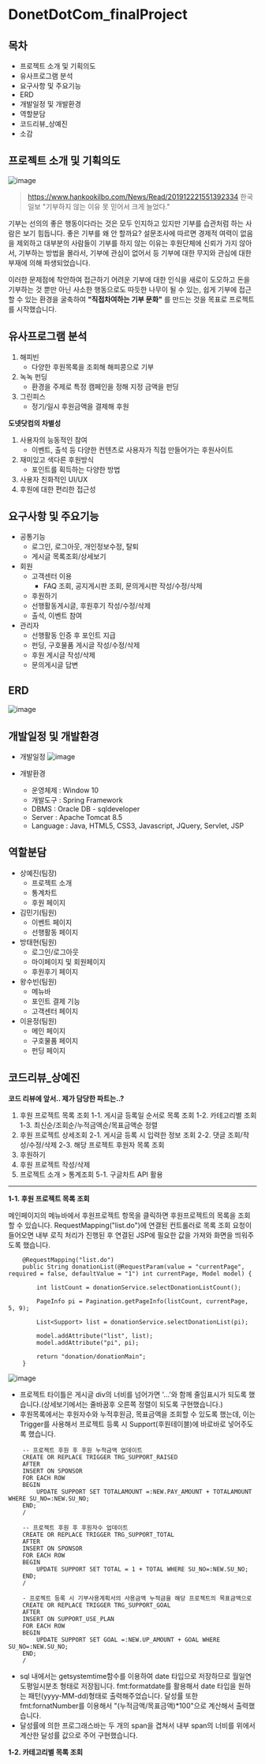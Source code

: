 # DonetDotCom_finalProject
목차
---
- 프로젝트 소개 및 기획의도
- 유사프로그램 분석
- 요구사항 및 주요기능
- ERD
- 개발일정 및 개발환경
- 역할분담
- 코드리뷰_상예진
- 소감



프로젝트 소개 및 기획의도
---
![image](https://user-images.githubusercontent.com/84160329/142774405-76bddc60-d379-4666-8c9d-7e4d41d424a5.png)
> https://www.hankookilbo.com/News/Read/201912221551392334 한국일보 "기부하지 않는 이유 못 믿어서 크게 늘었다."

기부는 선의의 좋은 행동이다라는 것은 모두 인지하고 있지만 기부를 습관처럼 하는 사람은 보기 힘듭니다. 좋은 기부를 왜 안 할까요?
설문조사에 따르면 경제적 여력이 없음을 제외하고 대부분의 사람들이 기부를 하지 않는 이유는 후원단체에 신뢰가 가지 않아서, 기부하는 방법을 몰라서, 기부에 관심이 없어서 등 기부에 대한 무지와 관심에 대한 부재에 의해 파생되었습니다.


이러한 문제점에 착안하여 접근하기 어려운 기부에 대한 인식을 새로이 도모하고 돈을 기부하는 것 뿐만 아닌 사소한 행동으로도  따듯한 나무이 될 수 있는, 쉽게 기부에 접근할 수 있는 환경을 굴축하여 __"직접차여하는 기부 문화"__ 를 만드는 것을 목표로 프로젝트를 시작했습니다.




유사프로그램 분석
---
1. 해피빈
    - 다양한 후원목록을 조회해 해피콩으로 기부
2. 녹녹 펀딩
    - 환경을 주제로 특정 캠페인을 정해 지정 금액을 펀딩 
3. 그린피스
    - 정기/일시 후원금액을 결제해 후원


__도넷닷컴의 차별성__
1. 사용자의 능동적인 참여
    - 이벤트, 출석 등 다양한 컨텐츠로 사용자가 직접 만들어가는 후원사이트
2. 재미있고 색다른 후원방식
    - 포인트를 획득하는 다양한 방법
3. 사용자 친화적인 UI/UX
4. 후원에 대한 편리한 접근성



요구사항 및 주요기능
---
- 공통기능
  - 로그인, 로그아웃, 개인정보수정, 탈퇴
  - 게시글 목록조회/상세보기
- 회원
  - 고객센터 이용
    - FAQ 조회, 공지게시판 조회, 문의게시판 작성/수정/삭제
  - 후원하기
  - 선행활동게시글, 후원후기 작성/수정/삭제
  - 출석, 이벤트 참여
- 관리자
  - 선행활동 인증 후 포인트 지급
  - 펀딩, 구호물품 게시글 작성/수정/삭제
  - 후원 게시글 작성/삭제
  - 문의게시글 답변



ERD
---
![image](https://user-images.githubusercontent.com/84160329/142772832-4c13920b-edad-457c-b645-7775cc0dcfd1.png)

개발일정 및 개발환경
---
- 개발일정
![image](https://user-images.githubusercontent.com/84160329/142773930-18e7d16d-354b-4cbd-9135-d1d30cbfcc14.png)

- 개발환경
    - 운영체제 : Window 10
    - 개발도구 : Spring Framework
    - DBMS : Oracle DB - sqldeveloper
    - Server : Apache Tomcat 8.5
    - Language : Java, HTML5, CSS3, Javascript, JQuery, Servlet, JSP


역할분담
---
- 상예진(팀장)
  - 프로젝트 소개
  - 통계차트
  - 후원 페이지
- 김민기(팀원)
  - 이벤트 페이지
  - 선행활동 페이지
- 방태현(팀원)
  - 로그인/로그아웃
  - 마이페이지 및 회원페이지
  - 후원후기 페이지
- 왕수빈(팀원)
  - 메뉴바
  - 포인트 결제 기능
  - 고객센터 페이지
- 이윤정(팀원)
  - 메인 페이지
  - 구호물품 페이지
  - 펀딩 페이지
  
  
  
코드리뷰_상예진
---
__코드 리뷰에 앞서.. 제가 담당한 파트는..?__

1. 후원 프로젝트 목록 조회
  1-1. 게시글 등록일 순서로 목록 조회
  1-2. 카테고리별 조회
  1-3. 최신순/조회순/누적금액순/목표금액순 정렬
2. 후원 프로젝트 상세조회 
  2-1. 게시글 등록 시 입력한 정보 조회
  2-2. 댓글 조회/작성/수정/삭제
  2-3. 해당 프로젝트 후원자 목록 조회
3. 후원하기
4. 후원 프로젝트 작성/삭제
5. 프로젝트 소개 > 통계조회
  5-1. 구글차트 API 활용

---
__1-1. 후원 프로젝트 목록 조회__

메인페이지의 메뉴바에서 후원프로젝트 항목을 클릭하면 후원프로젝트의 목록을 조회할 수 있습니다. RequestMapping("list.do")에 연결된 컨트롤러로 목록 조회 요청이 들어오면 내부 로직 처리가 진행된 후 연결된 JSP에 필요한 값을 가져와 화면을 띄워주도록 했습니다.
```
    @RequestMapping("list.do")
	public String donationList(@RequestParam(value = "currentPage", required = false, defaultValue = "1") int currentPage, Model model) {
		
		int listCount = donationService.selectDonationListCount();

		PageInfo pi = Pagination.getPageInfo(listCount, currentPage, 5, 9);
		
		List<Support> list = donationService.selectDonationList(pi);
		
		model.addAttribute("list", list);
		model.addAttribute("pi", pi);
		
		return "donation/donationMain";
	}
```

![image](https://user-images.githubusercontent.com/84160329/142774007-96d9993d-e5fe-49b2-9e3f-3fc5d86e20c4.png)

- 프로젝트 타이틀은 게시글 div의 너비를 넘어가면 '...'와 함께 줄임표시가 되도록 했습니다.(상세보기에서는 줄바꿈후 오른쪽 정렬이 되도록 구현했습니다.)
- 후원목록에서는 후원자수와 누적후원금, 목표금액을 조회할 수 있도록 했는데, 이는 Trigger를 사용해서 프로젝트 등록 시 Support(후원테이블)에 바로바로 넣어주도록 했습니다.
```
    -- 프로젝트 후원 후 후원 누적금액 업데이트
    CREATE OR REPLACE TRIGGER TRG_SUPPORT_RAISED
    AFTER
    INSERT ON SPONSOR
    FOR EACH ROW
    BEGIN
        UPDATE SUPPORT SET TOTALAMOUNT =:NEW.PAY_AMOUNT + TOTALAMOUNT WHERE SU_NO=:NEW.SU_NO;
    END;
    /
    
    -- 프로젝트 후원 후 후원자수 업데이트
    CREATE OR REPLACE TRIGGER TRG_SUPPORT_TOTAL
    AFTER
    INSERT ON SPONSOR
    FOR EACH ROW
    BEGIN
        UPDATE SUPPORT SET TOTAL = 1 + TOTAL WHERE SU_NO=:NEW.SU_NO;
    END;
    /

    - 프로젝트 등록 시 기부사용계획서의 사용금액 누적금을 해당 프로젝트의 목표금액으로 
    CREATE OR REPLACE TRIGGER TRG_SUPPORT_GOAL
    AFTER
    INSERT ON SUPPORT_USE_PLAN
    FOR EACH ROW
    BEGIN
        UPDATE SUPPORT SET GOAL =:NEW.UP_AMOUNT + GOAL WHERE SU_NO=:NEW.SU_NO;
    END;
    /
```
- sql 내에서는 getsystemtime함수를 이용하여 date 타입으로 저장하므로 월일연도평일시분초 형태로 저장됩니다. fmt:formatdate를 활용해서 date 타입을 원하는 패턴(yyyy-MM-dd)형태로 출력해주었습니다. 달성률 또한 fmt:fornatNumber를 이용해서 "(누적금액/목표금액)*100"으로 계산해서 출력했습니다.
- 달성률에 의한 프로그래스바는 두 개의 span을 겹쳐서 내부 span의 너비를 위에서 계산한 달성률 값으로 주어 구현했습니다.


__1-2. 카테고리별 목록 조회__




